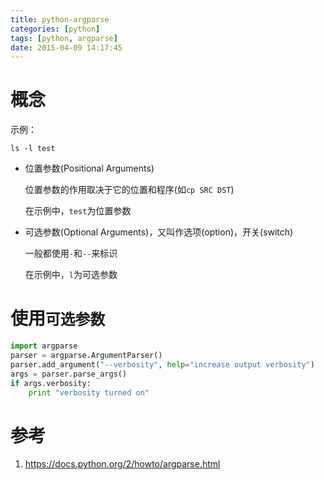 ```yaml
---
title: python-argparse
categories: [python]
tags: [python, argparse]
date: 2015-04-09 14:17:45
---
```


# 概念

示例：

    ls -l test

-   位置参数(Positional Arguments)

    位置参数的作用取决于它的位置和程序(如`cp SRC DST`)

    在示例中，`test`为位置参数

-   可选参数(Optional Arguments)，又叫作选项(option)，开关(switch)

    一般都使用`-`和`--`来标识

    在示例中，`l`为可选参数

# 使用`可选参数`

```python
import argparse
parser = argparse.ArgumentParser()
parser.add_argument("--verbosity", help="increase output verbosity")
args = parser.parse_args()
if args.verbosity:
    print "verbosity turned on"
```

# 参考

1.  <https://docs.python.org/2/howto/argparse.html>
